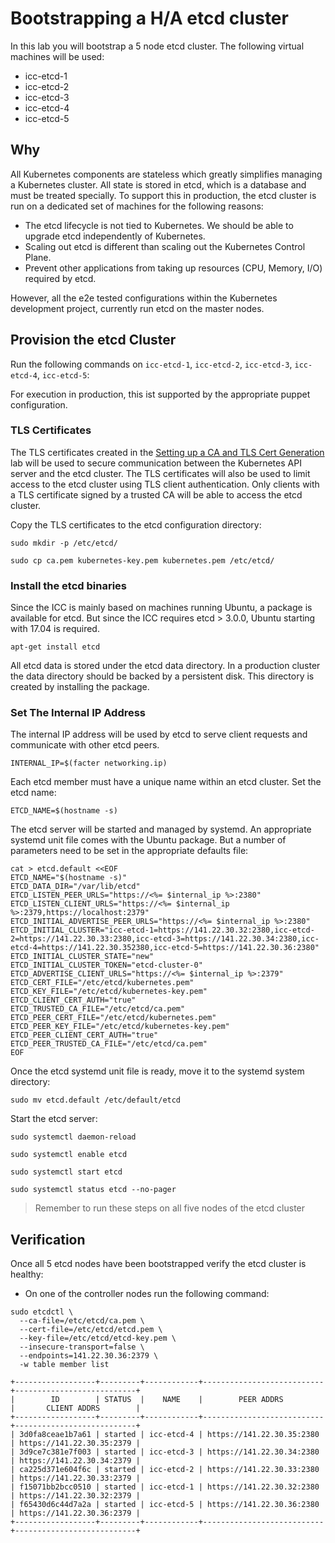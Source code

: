 # Bootstrapping a H/A etcd cluster

In this lab you will bootstrap a 5 node etcd cluster. The following virtual machines will be used:

* icc-etcd-1
* icc-etcd-2
* icc-etcd-3
* icc-etcd-4
* icc-etcd-5

## Why

All Kubernetes components are stateless which greatly simplifies managing a Kubernetes cluster. All state is stored
in etcd, which is a database and must be treated specially. To support this in production, the etcd cluster is run on a dedicated set of machines for the following reasons:

* The etcd lifecycle is not tied to Kubernetes. We should be able to upgrade etcd independently of Kubernetes.
* Scaling out etcd is different than scaling out the Kubernetes Control Plane.
* Prevent other applications from taking up resources (CPU, Memory, I/O) required by etcd.

However, all the e2e tested configurations within the Kubernetes development project, currently run etcd on the master nodes.

## Provision the etcd Cluster

Run the following commands on `icc-etcd-1`, `icc-etcd-2`, `icc-etcd-3`, `icc-etcd-4`, `icc-etcd-5`:

For execution in production, this ist supported by the appropriate puppet configuration.

### TLS Certificates

The TLS certificates created in the [Setting up a CA and TLS Cert Generation](02-certificate-authority.md) lab will be used to secure communication between the Kubernetes API server and the etcd cluster. The TLS certificates will also be used to limit access to the etcd cluster using TLS client authentication. Only clients with a TLS certificate signed by a trusted CA will be able to access the etcd cluster.

Copy the TLS certificates to the etcd configuration directory:

```
sudo mkdir -p /etc/etcd/
```

```
sudo cp ca.pem kubernetes-key.pem kubernetes.pem /etc/etcd/
```

### Install the etcd binaries

Since the ICC is mainly based on machines running Ubuntu, a package is available for etcd. But since the ICC requires etcd > 3.0.0, Ubuntu starting with 17.04 is required.

```
apt-get install etcd
```

All etcd data is stored under the etcd data directory. In a production cluster the data directory should be backed by a persistent disk. This directory is created by installing the package.


### Set The Internal IP Address

The internal IP address will be used by etcd to serve client requests and communicate with other etcd peers.

```
INTERNAL_IP=$(facter networking.ip)
```

Each etcd member must have a unique name within an etcd cluster. Set the etcd name:

```
ETCD_NAME=$(hostname -s)
```

The etcd server will be started and managed by systemd. An appropriate systemd unit file comes with the Ubuntu package. But a number of parameters need to be set in the appropriate defaults file:



```
cat > etcd.default <<EOF
ETCD_NAME="$(hostname -s)"
ETCD_DATA_DIR="/var/lib/etcd"
ETCD_LISTEN_PEER_URLS="https://<%= $internal_ip %>:2380"
ETCD_LISTEN_CLIENT_URLS="https://<%= $internal_ip %>:2379,https://localhost:2379"
ETCD_INITIAL_ADVERTISE_PEER_URLS="https://<%= $internal_ip %>:2380"
ETCD_INITIAL_CLUSTER="icc-etcd-1=https://141.22.30.32:2380,icc-etcd-2=https://141.22.30.33:2380,icc-etcd-3=https://141.22.30.34:2380,icc-etcd-4=https://141.22.30.352380,icc-etcd-5=https://141.22.30.36:2380"
ETCD_INITIAL_CLUSTER_STATE="new"
ETCD_INITIAL_CLUSTER_TOKEN="etcd-cluster-0"
ETCD_ADVERTISE_CLIENT_URLS="https://<%= $internal_ip %>:2379"
ETCD_CERT_FILE="/etc/etcd/kubernetes.pem"
ETCD_KEY_FILE="/etc/etcd/kubernetes-key.pem"
ETCD_CLIENT_CERT_AUTH="true"
ETCD_TRUSTED_CA_FILE="/etc/etcd/ca.pem"
ETCD_PEER_CERT_FILE="/etc/etcd/kubernetes.pem"
ETCD_PEER_KEY_FILE="/etc/etcd/kubernetes-key.pem"
ETCD_PEER_CLIENT_CERT_AUTH="true"
ETCD_PEER_TRUSTED_CA_FILE="/etc/etcd/ca.pem"
EOF
```

Once the etcd systemd unit file is ready, move it to the systemd system directory:

```
sudo mv etcd.default /etc/default/etcd
```

Start the etcd server:

```
sudo systemctl daemon-reload
```

```
sudo systemctl enable etcd
```

```
sudo systemctl start etcd
```

```
sudo systemctl status etcd --no-pager
```

> Remember to run these steps on all five nodes of the etcd cluster

## Verification

Once all 5 etcd nodes have been bootstrapped verify the etcd cluster is healthy:

* On one of the controller nodes run the following command:

```
sudo etcdctl \
  --ca-file=/etc/etcd/ca.pem \
  --cert-file=/etc/etcd/etcd.pem \
  --key-file=/etc/etcd/etcd-key.pem \
  --insecure-transport=false \
  --endpoints=141.22.30.36:2379 \
  -w table member list
```

```
+------------------+---------+------------+---------------------------+---------------------------+
|        ID        | STATUS  |    NAME    |        PEER ADDRS         |       CLIENT ADDRS        |
+------------------+---------+------------+---------------------------+---------------------------+
| 3d0fa8ceae1b7a61 | started | icc-etcd-4 | https://141.22.30.35:2380 | https://141.22.30.35:2379 |
| 3d9ce7c381e7f003 | started | icc-etcd-3 | https://141.22.30.34:2380 | https://141.22.30.34:2379 |
| ca225d371e604f6c | started | icc-etcd-2 | https://141.22.30.33:2380 | https://141.22.30.33:2379 |
| f15071bb2bcc0510 | started | icc-etcd-1 | https://141.22.30.32:2380 | https://141.22.30.32:2379 |
| f65430d6c44d7a2a | started | icc-etcd-5 | https://141.22.30.36:2380 | https://141.22.30.36:2379 |
+------------------+---------+------------+---------------------------+---------------------------+
```
